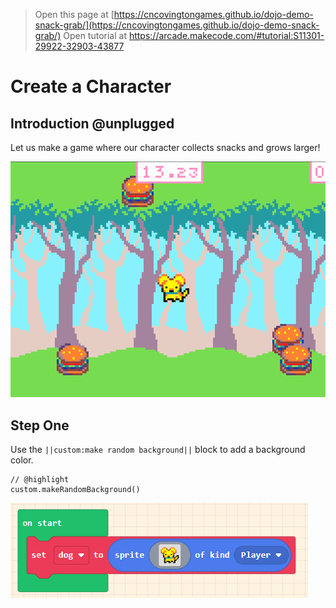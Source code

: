  
> Open this page at [https://cncovingtongames.github.io/dojo-demo-snack-grab/](https://cncovingtongames.github.io/dojo-demo-snack-grab/)
> Open tutorial at https://arcade.makecode.com/#tutorial:S11301-29922-32903-43877

# Create a Character

## Introduction @unplugged

Let us make a game where our character collects snacks and grows larger!

![Image description](https://raw.githubusercontent.com/cncovingtongames/dojo-demo-snack-grab/master/demoImages/Gameplay.gif)

## Step One

Use the ``||custom:make random background||`` block to add a background color.

```blocks
// @highlight
custom.makeRandomBackground()
```

![Image description](https://raw.githubusercontent.com/cncovingtongames/dojo-demo-snack-grab/master/demoImages/img1.png)
